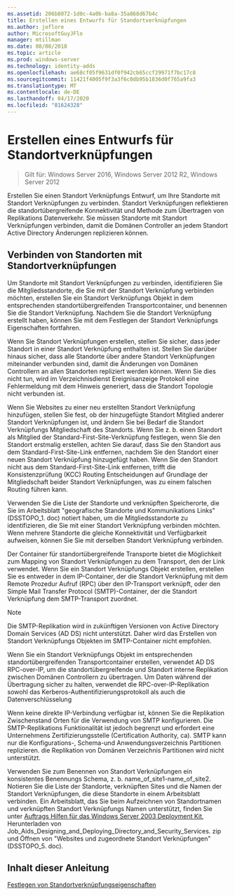 ```yaml
---
ms.assetid: 206b8072-1d0c-4a0b-ba8a-35a868d67b4c
title: Erstellen eines Entwurfs für Standortverknüpfungen
ms.author: joflore
author: MicrosoftGuyJFlo
manager: mtillman
ms.date: 08/08/2018
ms.topic: article
ms.prod: windows-server
ms.technology: identity-adds
ms.openlocfilehash: ae68cf05f9631df0f942cb65ccf29971f7bc17c8
ms.sourcegitcommit: 11421f4005f9f3a3f6c0db95b1836d0f765a9fa3
ms.translationtype: MT
ms.contentlocale: de-DE
ms.lasthandoff: 04/17/2020
ms.locfileid: "81624328"
---
```

# <a name="creating-a-site-link-design"></a>Erstellen eines Entwurfs für Standortverknüpfungen

> Gilt für: Windows Server 2016, Windows Server 2012 R2, Windows Server 2012

Erstellen Sie einen Standort Verknüpfungs Entwurf, um Ihre Standorte mit Standort Verknüpfungen zu verbinden. Standort Verknüpfungen reflektieren die standortübergreifende Konnektivität und Methode zum Übertragen von Replikations Datenverkehr. Sie müssen Standorte mit Standort Verknüpfungen verbinden, damit die Domänen Controller an jedem Standort Active Directory Änderungen replizieren können.

## <a name="connecting-sites-with-site-links"></a>Verbinden von Standorten mit Standortverknüpfungen

Um Standorte mit Standort Verknüpfungen zu verbinden, identifizieren Sie die Mitgliedsstandorte, die Sie mit der Standort Verknüpfung verbinden möchten, erstellen Sie ein Standort Verknüpfungs Objekt in dem entsprechenden standortübergreifenden Transportcontainer, und benennen Sie die Standort Verknüpfung. Nachdem Sie die Standort Verknüpfung erstellt haben, können Sie mit dem Festlegen der Standort Verknüpfungs Eigenschaften fortfahren.

Wenn Sie Standort Verknüpfungen erstellen, stellen Sie sicher, dass jeder Standort in einer Standort Verknüpfung enthalten ist. Stellen Sie darüber hinaus sicher, dass alle Standorte über andere Standort Verknüpfungen miteinander verbunden sind, damit die Änderungen von Domänen Controllern an allen Standorten repliziert werden können. Wenn Sie dies nicht tun, wird im Verzeichnisdienst Ereignisanzeige Protokoll eine Fehlermeldung mit dem Hinweis generiert, dass die Standort Topologie nicht verbunden ist.

Wenn Sie Websites zu einer neu erstellten Standort Verknüpfung hinzufügen, stellen Sie fest, ob der hinzugefügte Standort Mitglied anderer Standort Verknüpfungen ist, und ändern Sie bei Bedarf die Standort Verknüpfungs Mitgliedschaft des Standorts. Wenn Sie z. b. einen Standort als Mitglied der Standard-First-Site-Verknüpfung festlegen, wenn Sie den Standort erstmalig erstellen, achten Sie darauf, dass Sie den Standort aus dem Standard-First-Site-Link entfernen, nachdem Sie den Standort einer neuen Standort Verknüpfung hinzugefügt haben. Wenn Sie den Standort nicht aus dem Standard-First-Site-Link entfernen, trifft die Konsistenzprüfung (KCC) Routing Entscheidungen auf Grundlage der Mitgliedschaft beider Standort Verknüpfungen, was zu einem falschen Routing führen kann.

Verwenden Sie die Liste der Standorte und verknüpften Speicherorte, die Sie im Arbeitsblatt "geografische Standorte und Kommunikations Links" (DSSTOPO_1. doc) notiert haben, um die Mitgliedsstandorte zu identifizieren, die Sie mit einer Standort Verknüpfung verbinden möchten. Wenn mehrere Standorte die gleiche Konnektivität und Verfügbarkeit aufweisen, können Sie Sie mit derselben Standort Verknüpfung verbinden.

Der Container für standortübergreifende Transporte bietet die Möglichkeit zum Mapping von Standort Verknüpfungen zu dem Transport, den der Link verwendet. Wenn Sie ein Standort Verknüpfungs Objekt erstellen, erstellen Sie es entweder in dem IP-Container, der die Standort Verknüpfung mit dem Remote Prozedur Aufruf (RPC) über den IP-Transport verknüpft, oder den Simple Mail Transfer Protocol (SMTP)-Container, der die Standort Verknüpfung dem SMTP-Transport zuordnet.

> [!NOTE]
> Die SMTP-Replikation wird in zukünftigen Versionen von Active Directory Domain Services (AD DS) nicht unterstützt. Daher wird das Erstellen von Standort Verknüpfungs Objekten im SMTP-Container nicht empfohlen.

Wenn Sie ein Standort Verknüpfungs Objekt im entsprechenden standortübergreifenden Transportcontainer erstellen, verwendet AD DS RPC-over-IP, um die standortübergreifende und Standort interne Replikation zwischen Domänen Controllern zu übertragen. Um Daten während der Übertragung sicher zu halten, verwendet die RPC-over-IP-Replikation sowohl das Kerberos-Authentifizierungsprotokoll als auch die Datenverschlüsselung

Wenn keine direkte IP-Verbindung verfügbar ist, können Sie die Replikation Zwischenstand Orten für die Verwendung von SMTP konfigurieren. Die SMTP-Replikations Funktionalität ist jedoch begrenzt und erfordert eine Unternehmens Zertifizierungsstelle (Certification Authority, ca). SMTP kann nur die Konfigurations-, Schema-und Anwendungsverzeichnis Partitionen replizieren. die Replikation von Domänen Verzeichnis Partitionen wird nicht unterstützt.

Verwenden Sie zum Benennen von Standort Verknüpfungen ein konsistentes Benennungs Schema, z. b. name_of_site1-name_of_site2. Notieren Sie die Liste der Standorte, verknüpften Sites und die Namen der Standort Verknüpfungen, die diese Standorte in einem Arbeitsblatt verbinden. Ein Arbeitsblatt, das Sie beim Aufzeichnen von Standortnamen und verknüpften Standort Verknüpfungs Namen unterstützt, finden Sie unter [Auftrags Hilfen für das Windows Server 2003 Deployment Kit](https://microsoft.com/download/details.aspx?id=9608), Herunterladen von Job_Aids_Designing_and_Deploying_Directory_and_Security_Services. zip und Öffnen von "Websites und zugeordnete Standort Verknüpfungen" (DSSTOPO_5. doc).

## <a name="in-this-guide"></a>Inhalt dieser Anleitung

[Festlegen von Standortverknüpfungseigenschaften](Setting-Site-Link-Properties.md)
